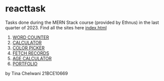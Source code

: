 # reacttask
Tasks done during the MERN Stack course (provided by Ethnus) in the last quarter of 2023.
Find all the sites here 
   [index.html](index.html)
1. [WORD COUNTER](https://github.com/tinachelwanii/react)
1. [CALCULATOR](https://github.com/tinachelwanii/reactcalculator)
1. [COLOR PICKER](https://github.com/tinachelwanii/reactcolorpicker)
1. [FETCH RECORDS](https://github.com/tinachelwanii/reactfetchrecord/tree/main)
1. [AGE CALCULATOR](https://github.com/tinachelwanii/agecalculator)
1. [PORTFOLIO](https://github.com/tinachelwanii/reactportfolio)

by Tina Chelwani
21BCE10669
